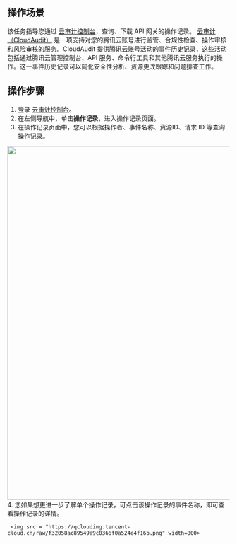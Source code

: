 ## 操作场景
该任务指导您通过 [云审计控制台](https://console.cloud.tencent.com/cloudaudit)，查询、下载 API 网关的操作记录。
[云审计（CloudAudit）](https://cloud.tencent.com/document/product/629) 是一项支持对您的腾讯云账号进行监管、合规性检查、操作审核和风险审核的服务。CloudAudit 提供腾讯云账号活动的事件历史记录，这些活动包括通过腾讯云管理控制台、API 服务、命令行工具和其他腾讯云服务执行的操作。这一事件历史记录可以简化安全性分析、资源更改跟踪和问题排查工作。

## 操作步骤
1. 登录 [云审计控制台](https://console.cloud.tencent.com/cloudaudit)。
2. 在左侧导航中，单击**操作记录**，进入操作记录页面。
3. 在操作记录页面中，您可以根据操作者、事件名称、资源ID、请求 ID 等查询操作记录。
 <img src = "https://qcloudimg.tencent-cloud.cn/raw/9e289d292ba740aef14b724899bfdf49.png" width=800> 
4. 您如果想更进一步了解单个操作记录，可点击该操作记录的事件名称，即可查看操作记录的详情。

	 <img src = "https://qcloudimg.tencent-cloud.cn/raw/f32058ac89549a9c0366f0a524e4f16b.png" width=800> 

